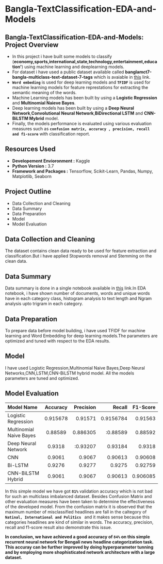 # Bangla-TextClassification-EDA-and-Models
## Bangla-TextClassification-EDA-and-Models: Project Overview
- In this project i have built some models to classify (**economy,sports,international,state,technology,entertainment,education'**) using machine learning and deeplearning models.
- For dataset i have used a public dataset available called **banglamct7-bangla-multiclass-text-dataset-7-tags** which is avaiable in [this](https://github.com/user/repo/blob/branch/other_file.md) link. 
- **`Word embeding`** is used for deep learning models and **`TFIDF`** is used for machine learning models for feature represtations for extracting the semantic meaning of the words.
- Machine Learning models has been built by using a **Logistic Regression** and **Multinomial Naieve Bayes**.
- Deep learning models has been built by using a **Deep Neural Network**,**Convolutional Neural Network**,**BiDirectional LSTM** and **CNN-BiLSTM Mybrid** model.
- Finally, the models performance is evaluated using various evaluation measures such as **`confusion matrix, accuracy , precision, recall and f1-score`** with classification report.  

## Resources Used
- **Developement Envioronment :** Kaggle
- **Python Version :** 3.7
- **Framework and Packages :** Tensorflow, Scikit-Learn, Pandas, Numpy, Matplotlib, Seaborn

## Project Outline 
- Data Collection and Cleaning
- Data Summary
- Data Preparation
- Model
- Model Evaluation


## Data Collection and Cleaning
The dataset contains clean data ready to be used for feature extraction and classification.But i have applied Stopwords removal and Stemming on the clean data.

## Data Summary 
Data summary is done in a single notebook available in [this](https://github.com/NuhashHaque/Bangla-TextClassification-Analysis-EDA-and-Models/blob/main/EDA%20on%20BanglatText.ipynb) link.In EDA notebook, i have shown number of documents, words and unique words have in each category class, histogram analysis to text length and Ngram analysis upto trigram in each category.

## Data Preparation
To prepare data before model building, i have used TFIDF for machine learning and Word Embedding for deep learning models.The parameters are optimized and tuned with respect to the EDA results.

## Model
I have used Logistic Regression,Multinomial Naive Bayes,Deep Neural Networks,CNN,LSTM,CNN-BiLSTM hybrid model.
All the models parameters are tuned and optimized.


## Model Evaluation 

| Model Name  | Accuracy    | Precision     | Recall | F1-Score|
| :---        |    :----:   |   ---:        |  ---:  |  ---:   |
| Logistic Regression     | 0.915678     | 0.91571   |   0.9156784     |   0.91563      |
| Multinomial Naive Bayes | 0.88589      | 0.886305    |  :0.88589      | 0.88592        |
| Deep Neural Network | 0.9318      | :0.93207    |  0.93184      |   0.9318      |
| CNN | 0.9061    | 0.9067    |   0.90613     |     0.90608    |
| Bi-LSTM | 0.9276        | 0.9277   |  0.9275      |    0.92759     |
| CNN-BiLSTM Hybrid | 0.9061     | 0.9067      |  0.90613      |    0.906085     |

In this simple model we have got **`81%`** validation accuracy which is not bad for such an multiclass imbalanced dataset. Besides Confusion Matrix and other evaluation measures have been taken to determine the effectiveness of the developed model. From the confusion matrix it is observed that the maximum number of misclassified headlines are fall in the caltegory of **`Natinal, International and Politics `** and it makes sense because this categories headlines are kind of similar in words. The accuracy, precision, recall and f1-score result also demonstrate this issue. 

**In conclusion, we have achieved a good accuracy of `84%` on this simple recurrent neural network for Bengali news headline categorization task. This accuray can be further improved by doing hyperparameter tunning and by employing more shophisticated network architecture with a large dataset.**


